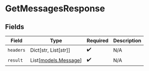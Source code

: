 # GetMessagesResponse


## Fields

| Field                                        | Type                                         | Required                                     | Description                                  |
| -------------------------------------------- | -------------------------------------------- | -------------------------------------------- | -------------------------------------------- |
| `headers`                                    | Dict[str, List[*str*]]                       | :heavy_check_mark:                           | N/A                                          |
| `result`                                     | List[[models.Message](../models/message.md)] | :heavy_check_mark:                           | N/A                                          |